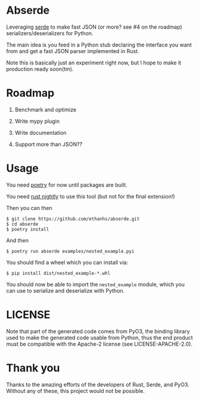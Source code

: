 # Abserde

Leveraging [serde](https://serde.rs/) to make fast JSON (or more? see #4 on the roadmap) serializers/deserializers for Python.

The main idea is you feed in a Python stub declaring the interface you want from  and get a fast JSON parser implemented in Rust.

Note this is basically just an experiment right now, but I hope to make it production ready soon(tm).


# Roadmap

1. Benchmark and optimize

2. Write mypy plugin

3. Write documentation

999. Support more than JSON??

# Usage

You need [poetry](https://github.com/sdispater/poetry#installation) for now until packages are built.

You need [rust nightly](https://rustup.rs/) to use this tool (but not for the final extension!)

Then you can then
```
$ git clone https://github.com/ethanhs/abserde.git
$ cd abserde
$ poetry install
```

And then

```
$ poetry run abserde examples/nested_example.pyi
```

You should find a wheel which you can install via:
```
$ pip install dist/nested_example-*.whl
```

You should now be able to import the `nested_example` module, which you can use to serialize and deserialize with Python.

# LICENSE

Note that part of the generated code comes from PyO3, the binding library used to make the generated code usable from Python, thus the end product must be compatible with the Apache-2 license (see LICENSE-APACHE-2.0).

# Thank you

Thanks to the amazing efforts of the developers of Rust, Serde, and PyO3. Without any of these, this project would not be possible.
